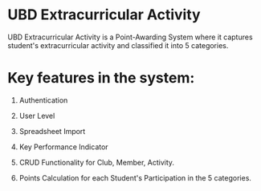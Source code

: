# UBD Extracurricular Activity

UBD Extracurricular Activity is a Point-Awarding System where it captures student's extracurricular activity and classified it into 5 categories.

# Key features in the system:

1. Authentication

2. User Level

3. Spreadsheet Import

4. Key Performance Indicator

5. CRUD Functionality for Club, Member, Activity.

6. Points Calculation for each Student's Participation in the 5 categories.